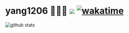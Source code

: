 # yang1206 🧑🏻‍💻 ![](https://visitor-badge.laobi.icu/badge?page_id=yang1206.readme)  [![wakatime](https://wakatime.com/badge/user/88f3da5b-2e68-4cda-af3c-0ddd82cd648a.svg)](https://wakatime.com/@88f3da5b-2e68-4cda-af3c-0ddd82cd648a)

<picture decoding="async" loading="lazy">
  <source media="(prefers-color-scheme: light)" srcset="https://pixel-profile.vercel.app/api/github-stats?username=yang1206&screen_effect=false&background=linear-gradient(to%20bottom%20right%2C%20%2374dcc4%2C%20%234597e9)">
  <source media="(prefers-color-scheme: dark)" srcset="https://pixel-profile.vercel.app/api/github-stats?username=yang1206&screen_effect=true&background=linear-gradient(to%20bottom%20right%2C%20%235580eb%2C%20%232aeeff)">
  <img alt="github stats" src="https://pixel-profile.vercel.app/api/github-stats?username=yang1206&screen_effect=false&background=linear-gradient(to%20bottom%20right%2C%20%2374dcc4%2C%20%234597e9)">
</picture>




